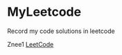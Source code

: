 # MyLeetcode
Record my  code solutions in leetcode

Znee1
[LeetCode](https://leetcode-cn.com/u/znee1)
